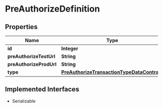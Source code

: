 

# PreAuthorizeDefinition


## Properties

| Name | Type | Description | Notes |
|------------ | ------------- | ------------- | -------------|
|**id** | **Integer** |  |  [optional] |
|**preAuthorizeTestUrl** | **String** |  |  [optional] |
|**preAuthorizeProdUrl** | **String** |  |  [optional] |
|**type** | [**PreAuthorizeTransactionTypeDataContract**](PreAuthorizeTransactionTypeDataContract.md) |  |  [optional] |


## Implemented Interfaces

* Serializable


